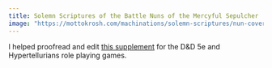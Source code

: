 ```yaml
---
title: Solemn Scriptures of the Battle Nuns of the Mercyful Sepulcher
image: "https://mottokrosh.com/machinations/solemn-scriptures/nun-cover900.jpg-832.jpeg"
---
```


I helped proofread and edit [this supplement](https://mottokrosh.com/machinations/solemn-scriptures/) for the D&D 5e and Hypertellurians role playing games.